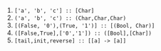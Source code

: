 1. `['a', 'b', 'c'] :: [Char]`
2. `('a', 'b', 'c') :: (Char,Char,Char)`
3. `[(False, '0'),(True, '1')] :: [(Bool, Char)]`
4. `([False,True],['0','1']) :: ([Bool],[Char])`
5. `[tail,init,reverse] :: [[a] -> [a]]`
